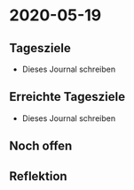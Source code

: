 # 2020-05-19

## Tagesziele

* Dieses Journal schreiben

## Erreichte Tagesziele

* Dieses Journal schreiben

## Noch offen

## Reflektion